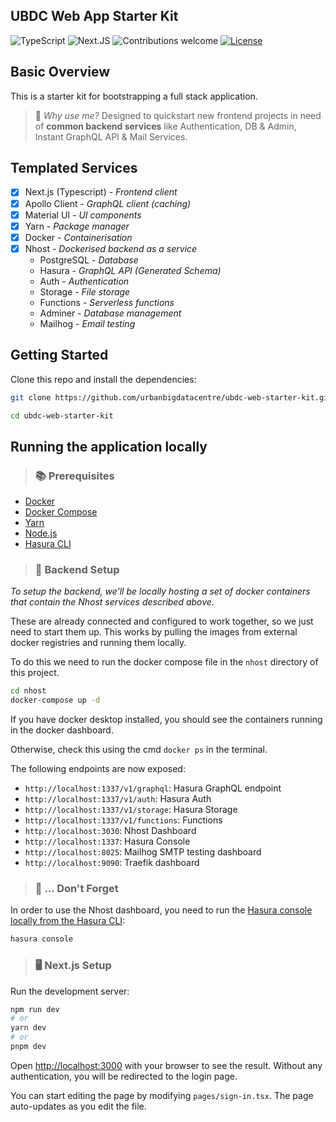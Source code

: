 <div>

[//]: # (<img style="padding: 10px; width: 20%; border-radius: 10px; background-color: white;" width=100% src="https://www.gla.ac.uk/media/Media_709271_smxx.jpg">)
<h2 align="left">UBDC Web App Starter Kit</h2>
</div>

![TypeScript](https://img.shields.io/badge/Typescript-5.0.4-red.svg)
![Next.JS](https://img.shields.io/badge/Next.js-13.3.1-yellow.svg)
![Contributions welcome](https://img.shields.io/badge/contributions-welcome-green.svg)
[![License](https://img.shields.io/badge/license-MIT-blue.svg)](https://opensource.org/licenses/MIT)

## Basic Overview
This is a starter kit for bootstrapping a full stack application. 

> 🤔 _Why use me?_ Designed to quickstart new frontend projects in need of **common backend services** like Authentication, DB & Admin, Instant GraphQL API & Mail Services.

## Templated Services
- [x] Next.js (Typescript) - _Frontend client_
- [x] Apollo Client - _GraphQL client (caching)_
- [x] Material UI - _UI components_
- [x] Yarn - _Package manager_
- [x] Docker - _Containerisation_
- [x] Nhost - _Dockerised backend as a service_
  -  PostgreSQL - _Database_
  - Hasura - _GraphQL API (Generated Schema)_
  - Auth - _Authentication_
  - Storage - _File storage_
  - Functions - _Serverless functions_
  - Adminer - _Database management_
  - Mailhog - _Email testing_

## Getting Started
Clone this repo and install the dependencies:

```bash
git clone https://github.com/urbanbigdatacentre/ubdc-web-starter-kit.git

cd ubdc-web-starter-kit
```
  
## Running the application locally
> ### 📚 Prerequisites
- [Docker](https://docs.docker.com/get-docker/)
- [Docker Compose](https://docs.docker.com/compose/install/)
- [Yarn](https://classic.yarnpkg.com/en/docs/install/#mac-stable)
- [Node.js](https://nodejs.org/en/download/)
- [Hasura CLI](https://hasura.io/docs/latest/graphql/core/hasura-cli/install-hasura-cli.html#install-hasura-cli)

> ### 🕋 Backend Setup 

   _To setup the backend, we'll be locally hosting a set of docker containers that contain the Nhost services described above._
   
These are already connected and configured to work together, so we just need to start them up.
This works by pulling the images from external docker registries and running them locally.

To do this we need to run the docker compose file in the `nhost` directory of this project.

```bash
cd nhost
docker-compose up -d
```
If you have docker desktop installed, you should see the containers running in the docker dashboard.

Otherwise, check this using the cmd `docker ps` in the terminal.

The following endpoints are now exposed:

- `http://localhost:1337/v1/graphql`: Hasura GraphQL endpoint
- `http://localhost:1337/v1/auth`: Hasura Auth
- `http://localhost:1337/v1/storage`: Hasura Storage
- `http://localhost:1337/v1/functions`: Functions
- `http://localhost:3030`: Nhost Dashboard
- `http://localhost:1337`: Hasura Console
- `http://localhost:8025`: Mailhog SMTP testing dashboard
- `http://localhost:9090`: Traefik dashboard

> ### 🚨 ... Don't Forget

In order to use the Nhost dashboard, you need to run the [Hasura console locally from the Hasura CLI](https://hasura.io/docs/latest/hasura-cli/commands/hasura_console/):

```sh
hasura console
```


> ### 🖥 Next.js Setup
Run the development server:

```bash
npm run dev
# or
yarn dev
# or
pnpm dev
```

Open [http://localhost:3000](http://localhost:3000) with your browser to see the result. Without any authentication, you will be redirected to the login page.

You can start editing the page by modifying `pages/sign-in.tsx`. The page auto-updates as you edit the file.



